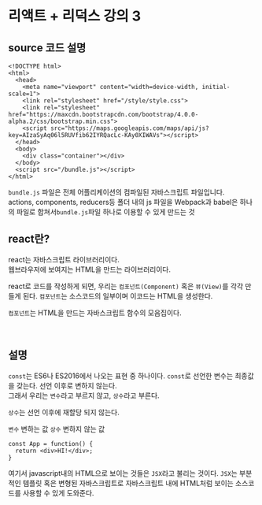 # 리액트 + 리덕스 강의 3


## source 코드 설명
```
<!DOCTYPE html>
<html>
  <head>
    <meta name="viewport" content="width=device-width, initial-scale=1">
    <link rel="stylesheet" href="/style/style.css">
    <link rel="stylesheet" href="https://maxcdn.bootstrapcdn.com/bootstrap/4.0.0-alpha.2/css/bootstrap.min.css">
    <script src="https://maps.googleapis.com/maps/api/js?key=AIzaSyAq06l5RUVfib62IYRQacLc-KAy0XIWAVs"></script>
  </head>
  <body>
    <div class="container"></div>
  </body>
  <script src="/bundle.js"></script>
</html>
```

`bundle.js` 파일은 전체 어플리케이션의 컴파일된 자바스크립트 파일입니다. <br>
actions, components, reducers등 폴더 내의 js 파일을 Webpack과 babel은 하나의 파일로 합쳐서`bundle.js`파일 하나로 이용할 수 있게 만드는 것<br>

## react란?
react는 자바스크립트 라이브러리이다.<br>
웹브라우저에 보여지는 HTML을 만드는 라이브러리이다.

react로 코드를 작성하게 되면, 우리는 `컴포넌트(Component)` 혹은 `뷰(View)`를 각각 만들게 된다. `컴포넌트`는 소스코드의 일부이며 이코드는 HTML을 생성한다.

`컴포넌트`는 HTML을 만드는 자바스크립트 함수의 모음집이다.

<br>

## 설명
`const`는 ES6나 ES2016에서 나오는 표현 중 하나이다.
`const`로 선언한 변수는 최종값을 갖는다. 선언 이후로 변하지 않는다. <br>
그래서 우리는 `변수`라고 부르지 않고, `상수`라고 부른다.

`상수`는 선언 이후에 재할당 되지 않는다.

`변수` 변하는 값
`상수` 변하지 않는 값

```
const App = function() {
  return <div>HI!</div>;
}
```
여기서 javascript내의 HTML으로 보이는 것들은 `JSX`라고 불리는 것이다.
`JSX`는 부분적인 템플릿 혹은 변형된 자바스크립트로 자바스크립트 내에 HTML처럼 보이는 소스코드를 사용할 수 있게 도와준다.









